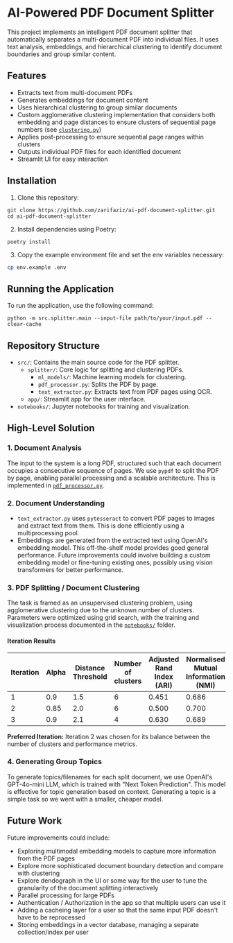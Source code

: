 # AI-Powered PDF Document Splitter

This project implements an intelligent PDF document splitter that automatically separates a multi-document PDF into individual files. It uses text analysis, embeddings, and hierarchical clustering to identify document boundaries and group similar content.

## Features

- Extracts text from multi-document PDFs
- Generates embeddings for document content
- Uses hierarchical clustering to group similar documents
- Custom agglomerative clustering implementation that considers both embedding and page distances to ensure clusters of sequential page numbers (see [`clustering.py`](src/splitter/ml_models/clustering.py))
- Applies post-processing to ensure sequential page ranges within clusters
- Outputs individual PDF files for each identified document
- Streamlit UI for easy interaction

## Installation

1. Clone this repository:
```
git clone https://github.com/zarifaziz/ai-pdf-document-splitter.git
cd ai-pdf-document-splitter
```

2. Install dependencies using Poetry:
```
poetry install
```

3. Copy the example environment file and set the env variables necessary:

```sh
cp env.example .env
```

## Running the Application

To run the application, use the following command:

```
python -m src.splitter.main --input-file path/to/your/input.pdf --clear-cache
```


## Repository Structure

- `src/`: Contains the main source code for the PDF splitter.
  - `splitter/`: Core logic for splitting and clustering PDFs.
    - `ml_models/`: Machine learning models for clustering.
    - `pdf_processor.py`: Splits the PDF by page.
    - `text_extractor.py`: Extracts text from PDF pages using OCR.
  - `app/`: Streamlit app for the user interface.
- `notebooks/`: Jupyter notebooks for training and visualization.

## High-Level Solution

### 1. Document Analysis

The input to the system is a long PDF, structured such that each document occupies a consecutive sequence of pages. We use `pypdf` to split the PDF by page, enabling parallel processing and a scalable architecture. This is implemented in [`pdf_processor.py`](src/splitter/processors/pdf_processor.py).

### 2. Document Understanding

- `text_extractor.py` uses `pytesseract` to convert PDF pages to images and extract text from them. This is done efficiently using a multiprocessing pool.
- Embeddings are generated from the extracted text using OpenAI's embedding model. This off-the-shelf model provides good general performance. Future improvements could involve building a custom embedding model or fine-tuning existing ones, possibly using vision transformers for better performance.

### 3. PDF Splitting / Document Clustering

The task is framed as an unsupervised clustering problem, using agglomerative clustering due to the unknown number of clusters. Parameters were optimized using grid search, with the training and visualization process documented in the [`notebooks/`](notebooks/) folder.

#### Iteration Results

| Iteration | Alpha | Distance Threshold | Number of clusters | Adjusted Rand Index (ARI) | Normalised Mutual Information (NMI) |
| --- | --- | --- | --- | --- | --- |
| 1 | 0.9 | 1.5 | 6 | 0.451 | 0.686 |
| 2 | 0.85 | 2.0 | 6 | 0.500 | 0.700 |
| 3 | 0.9 | 2.1 | 4 | 0.630 | 0.689 |

**Preferred Iteration:** Iteration 2 was chosen for its balance between the number of clusters and performance metrics.

### 4. Generating Group Topics

To generate topics/filenames for each split document, we use OpenAI's GPT-4o-mini LLM, which is trained with "Next Token Prediction". This model is effective for topic generation based on context. Generating a topic is a simple task so we went with a smaller, cheaper model.

## Future Work

Future improvements could include:
- Exploring multimodal embedding models to capture more information from the PDF pages 
- Explore more sophisticated document boundary detection and compare with clustering
- Explore dendograph in the UI or some way for the user to tune the granularity of the document splitting interactively
- Parallel processing for large PDFs
- Authentication / Authorization in the app so that multiple users can use it
- Adding a cacheing layer for a user so that the same input PDF doesn't have to be reprocessed
- Storing embeddings in a vector database, managing a separate collection/index per user
